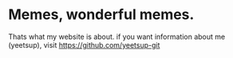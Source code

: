 # Memes, wonderful memes.

Thats what my website is about. if you want information about me (yeetsup), visit https://github.com/yeetsup-git
